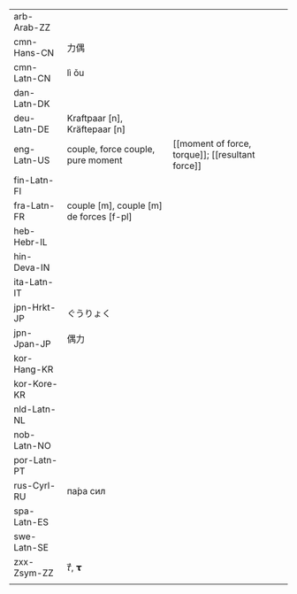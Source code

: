 | | | |
|-|-|-|
| arb-Arab-ZZ |  |  |
| cmn-Hans-CN | 力偶 |  |
| cmn-Latn-CN | lì ǒu |  |
| dan-Latn-DK |  |  |
| deu-Latn-DE | Kraftpaar [n], Kräftepaar [n] |  |
| eng-Latn-US | couple, force couple, pure moment | [[moment of force, torque]]; [[resultant force]] |
| fin-Latn-FI |  |  |
| fra-Latn-FR | couple [m], couple [m] de forces [f-pl] |  |
| heb-Hebr-IL |  |  |
| hin-Deva-IN |  |  |
| ita-Latn-IT |  |  |
| jpn-Hrkt-JP | ぐうりょく |  |
| jpn-Jpan-JP | 偶力 |  |
| kor-Hang-KR |  |  |
| kor-Kore-KR |  |  |
| nld-Latn-NL |  |  |
| nob-Latn-NO |  |  |
| por-Latn-PT |  |  |
| rus-Cyrl-RU | па́ра сил |  |
| spa-Latn-ES |  |  |
| swe-Latn-SE |  |  |
| zxx-Zsym-ZZ | 𝜏⃗, 𝞃 |  |
|  |  |  |

